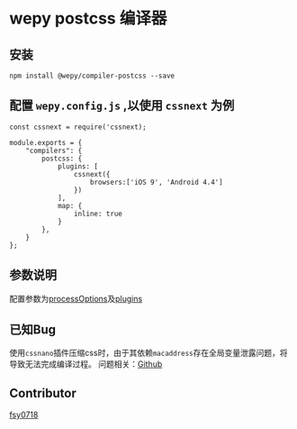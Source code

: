 # wepy postcss 编译器

## 安装

```
npm install @wepy/compiler-postcss --save
```


## 配置 `wepy.config.js` ,以使用 `cssnext` 为例

```
const cssnext = require('cssnext);

module.exports = {
    "compilers": {
        postcss: {
            plugins: [
                cssnext({
                    browsers:['iOS 9', 'Android 4.4']
                })
            ],
            map: {
                inline: true
            }
        },
    }
};
```

## 参数说明
配置参数为[processOptions](http://api.postcss.org/global.html#processOptions)及[plugins](http://api.postcss.org/global.html#Plugin)


## 已知Bug

使用`cssnano`插件压缩css时，由于其依赖`macaddress`存在全局变量泄露问题，将导致无法完成编译过程。
问题相关：[Github](https://github.com/webpack-contrib/css-loader/pull/472)

## Contributor

[fsy0718](mailto:fsy0718@gmail.com)
